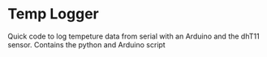 # Temp Logger
Quick code to log tempeture data from serial with an Arduino and the dhT11 sensor.
Contains the python and Arduino script
